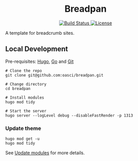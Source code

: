 <h1 align="center">Breadpan</h1>

<p align="center">
    <a href="https://github.com/oasci/breadpan/actions">
        <img src="https://github.com/oasci/breadpan/actions/workflows/pages.yaml/badge.svg" alt="Build Status ">
    </a>
    <a href="https://creativecommons.org/licenses/by/4.0/">
        <img src="https://img.shields.io/badge/License-CC_BY_4.0-lightgrey.svg" alt="License">
    </a>
</p>

A template for breadcrumb sites.

## Local Development

Pre-requisites: [Hugo](https://gohugo.io/getting-started/installing/), [Go](https://golang.org/doc/install) and [Git](https://git-scm.com)

```shell
# Clone the repo
git clone git@github.com:oasci/breadpan.git

# Change directory
cd breadpan

# Install modules
hugo mod tidy

# Start the server
hugo server --logLevel debug --disableFastRender -p 1313
```

### Update theme

```shell
hugo mod get -u
hugo mod tidy
```

See [Update modules](https://gohugo.io/hugo-modules/use-modules/#update-modules) for more details.
